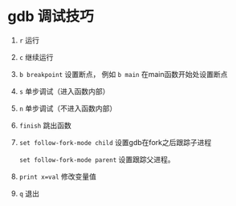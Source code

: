 # gdb 调试技巧

1. `r` 运行

2. `c` 继续运行

3. `b breakpoint` 设置断点， 例如 `b main` 在main函数开始处设置断点

4. `s` 单步调试（进入函数内部）

5. `n` 单步调试（不进入函数内部）

6. `finish` 跳出函数

7. `set follow-fork-mode child` 设置gdb在fork之后跟踪子进程

    `set follow-fork-mode parent` 设置跟踪父进程。

8. `print x=val` 修改变量值

9. `q` 退出